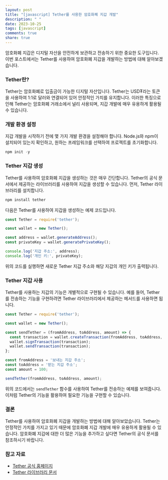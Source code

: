 ```yaml
---
layout: post
title: "[javascript] Tether를 사용한 암호화폐 지갑 개발"
description: " "
date: 2023-10-25
tags: [javascript]
comments: true
share: true
---
```


암호화폐 지갑은 디지털 자산을 안전하게 보관하고 전송하기 위한 중요한 도구입니다. 이번 포스트에서는 Tether를 사용하여 암호화폐 지갑을 개발하는 방법에 대해 알아보겠습니다.

### Tether란?

Tether는 암호화폐로 입출금이 가능한 디지털 자산입니다. Tether는 USD₮라는 토큰을 사용하여 1:1로 달러와 연결되어 있어 안정적인 가치를 유지합니다. 이러한 특징으로 인해 Tether는 암호화폐 거래소에서 널리 사용되며, 지갑 개발에 매우 유용하게 활용될 수 있습니다.

### 개발 환경 설정

지갑 개발을 시작하기 전에 몇 가지 개발 환경을 설정해야 합니다. Node.js와 npm이 설치되어 있는지 확인하고, 원하는 프레임워크를 선택하여 프로젝트를 초기화합니다.

```javascript
npm init -y
```

### Tether 지갑 생성

Tether를 사용하여 암호화폐 지갑을 생성하는 것은 매우 간단합니다. Tether의 공식 문서에서 제공하는 라이브러리를 사용하여 지갑을 생성할 수 있습니다. 먼저, Tether 라이브러리를 설치합니다.

```javascript
npm install tether
```

다음은 Tether를 사용하여 지갑을 생성하는 예제 코드입니다.

```javascript
const Tether = require('tether');

const wallet = new Tether();

const address = wallet.generateAddress();
const privateKey = wallet.generatePrivateKey();

console.log('지갑 주소:', address);
console.log('개인 키:', privateKey);
```

위의 코드를 실행하면 새로운 Tether 지갑 주소와 해당 지갑의 개인 키가 출력됩니다.

### Tether 지갑 사용

Tether를 사용하는 지갑의 기능은 개별적으로 구현될 수 있습니다. 예를 들어, Tether를 전송하는 기능을 구현하려면 Tether 라이브러리에서 제공하는 메서드를 사용하면 됩니다.

```javascript
const Tether = require('tether');

const wallet = new Tether();

const sendTether = (fromAddress, toAddress, amount) => {
  const transaction = wallet.createTransaction(fromAddress, toAddress, amount);
  wallet.signTransaction(transaction);
  wallet.sendTransaction(transaction);
};

const fromAddress = '보내는 지갑 주소';
const toAddress = '받는 지갑 주소';
const amount = 100;

sendTether(fromAddress, toAddress, amount);
```

위의 코드에서는 `sendTether` 함수를 사용하여 Tether를 전송하는 예제를 보여줍니다. 이처럼 Tether의 기능을 활용하여 필요한 기능을 구현할 수 있습니다.

### 결론

Tether를 사용하여 암호화폐 지갑을 개발하는 방법에 대해 알아보았습니다. Tether는 안정적인 가치를 가지고 있기 때문에 암호화폐 지갑 개발에 매우 유용하게 활용될 수 있습니다. 암호화폐 지갑에 대한 더 많은 기능을 추가하고 싶다면 Tether의 공식 문서를 참조하시기 바랍니다.

### 참고 자료

- [Tether 공식 홈페이지](https://tether.to/)
- [Tether 라이브러리 문서](https://github.com/tetherto/tether)